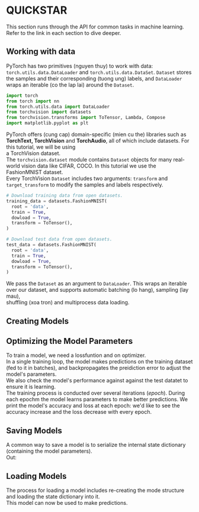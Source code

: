 # QUICKSTAR
This section runs through the API for common tasks in machine learning. Refer to the link in each section to dive deeper.
## Working with data
PyTorch has two primitives (nguyen thuy) to work with data: `torch.utils.data.DataLoader` and `torch.utils.data.DataSet`. `Dataset` stores the samples
and their corresponding (tuong ung) labels, and `DataLoader` wraps an iterable (co the lap lai) around the `Dataset`.

```python
import torch  
from torch import nn  
from torch.utils.data import DataLoader  
from torchvision import datasets  
from torchvision.transforms import ToTensor, Lambda, Compose
import matplotlib.pyplot as plt
```
PyTorch offers (cung cap) domain-specific (mien cu the) libraries such as **TorchText, TorchVision** and **TorchAudio**, all of which include datasets. For this tutorial, we will be using  
a TorchVision dataset.  
The `torchvision.dataset` module contains `Dataset` objects for many real-world vision data like CIFAR, COCO. In this tutorial we use the FashionMNIST dataset.  
Every TorchVision `Dataset` includes two arguments: `transform` and `target_transform` to modify the samples and labels respectively.
```python
# Download training data from open datasets.
training_data = datasets.FashionMNIST(
  root = 'data',
  train = True,
  dowload = True,
  transform = ToTensor(),
)

# Download test data from open datasets.
test_data = datasets.FashionMNIST(
  root = 'data',
  train = True,
  dowload = True,
  transform = ToTensor(),
)
```
We pass the `Dataset` as an argument to `DataLoader`. This wraps an iterable over our dataset, and supports automatic batching (lo hang), sampling (lay mau),  
shuffling (xoa tron) and multiprocess data loading.
## Creating Models
## Optimizing the Model Parameters
To train a model, we need a lossfuntion and on optimizer.  
In a single training loop, the model makes predictions on the training dataset (fed to it in batches), and backpropagates the preidiction error to adjust the  
model's parameters.  
We also check the model's performance against against the test datatet to ensure it is learning.  
The training process is conducted over several iterations (*epoch*). During each epochm the model learns parameters to make better predictions. We print the model's accuracy and loss at each epoch: we'd like to see the accuracy increase and the loss decrease with every epoch.
## Saving Models
A common way to save a model is to serialize the internal state dictionary (containing the model parameters).  
Out:
## Loading Models
The process for loading a model includes re-creating the mode structure and loading the state dictionary into it.  
This model can now be used to make predictions.
